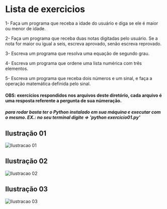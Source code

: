 # Lista de exercicios

1- Faça um programa que receba a idade do usuário e diga se ele é maior ou menor de idade.
 
2- Faça um programa que receba duas notas digitadas pelo usuário. Se a nota for maior ou igual a seis, escreva aprovado, senão escreva reprovado.
 
3- Escreva um programa que resolva uma equação de segundo grau.
 
4- Escreva um programa que ordene uma lista numérica com três elementos.
 
5- Escreva um programa que receba dois números e um sinal, e faça a operação matemática definida pelo sinal. 


#### OBS: exercícios respondidos nos arquivos deste diretório, cada arquivo é uma resposta referente a pergunta de sua númeração. 

##### para rodar basta ter o Python instalado em sua máquina e executar com o mesmo. EX.: no seu terminal digite => 'python exercicio01.py'





## Ilustração 01
![Ilustracao 01](https://image.ibb.co/h27ihJ/ilustracao01.png)


## Ilustração 02
![Ilustracao 02](https://image.ibb.co/cGqHbd/ilustracao02.png)


## Ilustração 03
![Ilustracao 03](https://image.ibb.co/bOOdGd/ilustracao03.png)
